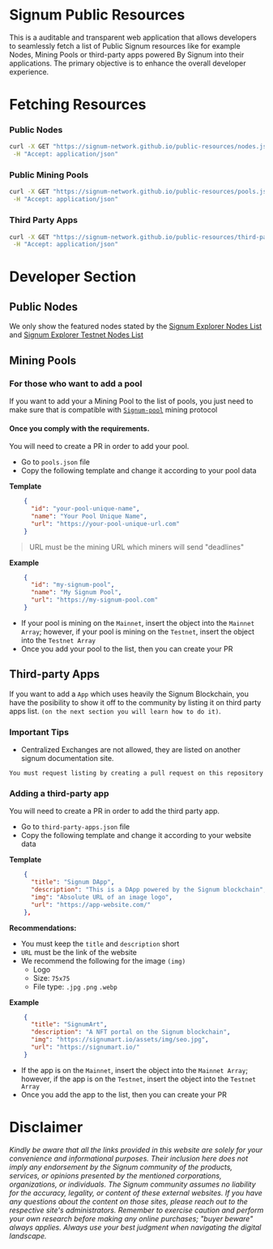 # Signum Public Resources

This is a auditable and transparent web application that allows developers to seamlessly fetch a list of Public Signum resources like for example Nodes, Mining Pools or third-party apps powered By Signum into their applications. The primary objective is to enhance the overall developer experience.

# Fetching Resources

### Public Nodes
```bash
curl -X GET "https://signum-network.github.io/public-resources/nodes.json" \
 -H "Accept: application/json" 
```

### Public Mining Pools
```bash
curl -X GET "https://signum-network.github.io/public-resources/pools.json" \
 -H "Accept: application/json" 
```

### Third Party Apps
```bash
curl -X GET "https://signum-network.github.io/public-resources/third-party-apps.json" \
 -H "Accept: application/json" 
```

# Developer Section

## Public Nodes
We only show the featured nodes stated by the [Signum Explorer Nodes List](https://explorer.signum.network/peers/) and [Signum Explorer Testnet Nodes List](https://testnet.explorer.signum.network/peers/)


## Mining Pools
### For those who want to add a pool

If you want to add your a Mining Pool to the list of pools, you just need to make sure that is compatible with [`Signum-pool`](https://github.com/signum-network/signum-pool) mining protocol

#### Once you comply with the requirements.
You will need to create a PR in order to add your pool. 

- Go to `pools.json` file
- Copy the following template and change it according to your pool data


**Template**
```json
    {
      "id": "your-pool-unique-name",
      "name": "Your Pool Unique Name",
      "url": "https://your-pool-unique-url.com"
    }
```
> URL must be the mining URL which miners will send "deadlines"

**Example**
```json
    {
      "id": "my-signum-pool",
      "name": "My Signum Pool",
      "url": "https://my-signum-pool.com"
    }
```

- If your pool is mining on the `Mainnet`, insert the object into the `Mainnet Array`; however, if your pool is mining on the `Testnet`, insert the object into the `Testnet Array`
- Once you add your pool to the list, then you can create your PR

## Third-party Apps

If you want to add a `App` which uses heavily the Signum Blockchain, you have the posibility to show it off to the community by listing it on third party apps list. `(on the next section you will learn how to do it)`.

### Important Tips

- Centralized Exchanges are not allowed, they are listed on another signum documentation site.

```
You must request listing by creating a pull request on this repository
```

### Adding a third-party app

You will need to create a PR in order to add the third party app. 

- Go to `third-party-apps.json` file
- Copy the following template and change it according to your website data


**Template**
```json
    {
      "title": "Signum DApp",
      "description": "This is a DApp powered by the Signum blockchain",
      "img": "Absolute URL of an image logo",
      "url": "https://app-website.com/"
    },
```
**Recommendations:**
- You must keep the `title` and `description` short 
- `URL` must be the link of the website
- We recommend the following for the image `(img)`
  - Logo
  - Size: `75x75`
  - File type: `.jpg` `.png` `.webp`


**Example**
```json
    {
      "title": "SignumArt",
      "description": "A NFT portal on the Signum blockchain",
      "img": "https://signumart.io/assets/img/seo.jpg",
      "url": "https://signumart.io/"
    }
```

- If the app is on the `Mainnet`, insert the object into the `Mainnet Array`; however, if the app is on the `Testnet`, insert the object into the `Testnet Array`
- Once you add the app to the list, then you can create your PR


# Disclaimer

*Kindly be aware that all the links provided in this website are solely for your convenience and informational purposes. Their inclusion here does not imply any endorsement by the Signum community of the products, services, or opinions presented by the mentioned corporations, organizations, or individuals. The Signum community assumes no liability for the accuracy, legality, or content of these external websites. If you have any questions about the content on those sites, please reach out to the respective site's administrators. Remember to exercise caution and perform your own research before making any online purchases; "buyer beware" always applies. Always use your best judgment when navigating the digital landscape.*